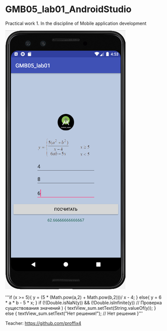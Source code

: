 # GMB05_lab01_AndroidStudio
Practical work 1. In the discipline of Mobile application development

![Screenshot](screenshot.png)

'''if (x >= 5){
                y = (5 * (Math.pow(a,2) + Math.pow(b,2)))/ x - 4;
            }
            else{
                y = 6 * a * b - 5 * x;
            }
            if (!(Double.isNaN(y)) && (!Double.isInfinite(y)) // Проверка существования значений
                    ) {
                textView_sum.setText(String.valueOf(y));
            } else {
                textView_sum.setText("Нет решения!"); // Нет решения
            }'''

Teacher: https://github.com/proffix4
